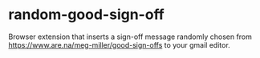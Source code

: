 # random-good-sign-off
Browser extension that inserts a sign-off message randomly chosen from https://www.are.na/meg-miller/good-sign-offs to your gmail editor.
